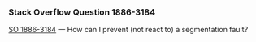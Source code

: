 ### Stack Overflow Question 1886-3184

[SO 1886-3184](https://stackoverflow.com/q/18863184) &mdash;
How can I prevent (not react to) a segmentation fault?
